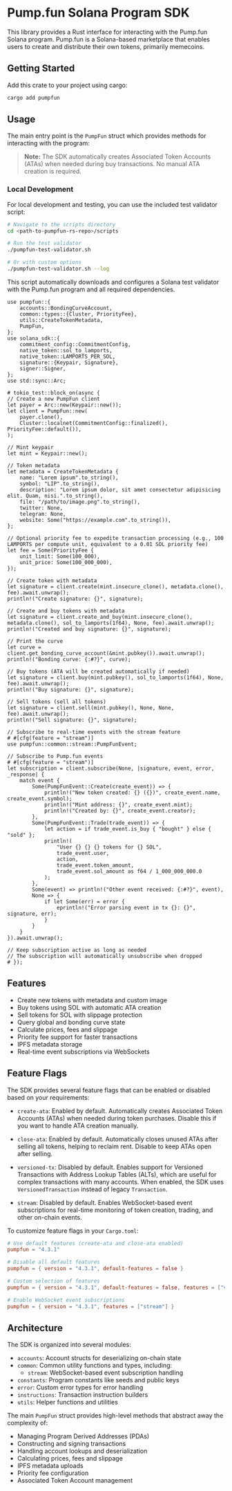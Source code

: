 # Pump.fun Solana Program SDK

This library provides a Rust interface for interacting with the Pump.fun Solana program.
Pump.fun is a Solana-based marketplace that enables users to create and distribute their own tokens, primarily memecoins.

## Getting Started

Add this crate to your project using cargo:

```sh
cargo add pumpfun
```

## Usage

The main entry point is the `PumpFun` struct which provides methods for interacting with the program:

> **Note:** The SDK automatically creates Associated Token Accounts (ATAs) when needed during buy transactions. No manual ATA creation is required.

### Local Development

For local development and testing, you can use the included test validator script:

```sh
# Navigate to the scripts directory
cd <path-to-pumpfun-rs-repo>/scripts

# Run the test validator
./pumpfun-test-validator.sh

# Or with custom options
./pumpfun-test-validator.sh --log
```

This script automatically downloads and configures a Solana test validator with the Pump.fun program and all required dependencies.

```rust,no_run
use pumpfun::{
    accounts::BondingCurveAccount,
    common::types::{Cluster, PriorityFee},
    utils::CreateTokenMetadata,
    PumpFun,
};
use solana_sdk::{
    commitment_config::CommitmentConfig,
    native_token::sol_to_lamports,
    native_token::LAMPORTS_PER_SOL,
    signature::{Keypair, Signature},
    signer::Signer,
};
use std::sync::Arc;

# tokio_test::block_on(async {
// Create a new PumpFun client
let payer = Arc::new(Keypair::new());
let client = PumpFun::new(
    payer.clone(),
    Cluster::localnet(CommitmentConfig::finalized(), PriorityFee::default()),
);

// Mint keypair
let mint = Keypair::new();

// Token metadata
let metadata = CreateTokenMetadata {
    name: "Lorem ipsum".to_string(),
    symbol: "LIP".to_string(),
    description: "Lorem ipsum dolor, sit amet consectetur adipisicing elit. Quam, nisi.".to_string(),
    file: "/path/to/image.png".to_string(),
    twitter: None,
    telegram: None,
    website: Some("https://example.com".to_string()),
};

// Optional priority fee to expedite transaction processing (e.g., 100 LAMPORTS per compute unit, equivalent to a 0.01 SOL priority fee)
let fee = Some(PriorityFee {
    unit_limit: Some(100_000),
    unit_price: Some(100_000_000),
});

// Create token with metadata
let signature = client.create(mint.insecure_clone(), metadata.clone(), fee).await.unwrap();
println!("Create signature: {}", signature);

// Create and buy tokens with metadata
let signature = client.create_and_buy(mint.insecure_clone(), metadata.clone(), sol_to_lamports(1f64), None, fee).await.unwrap();
println!("Created and buy signature: {}", signature);

// Print the curve
let curve = client.get_bonding_curve_account(&mint.pubkey()).await.unwrap();
println!("Bonding curve: {:#?}", curve);

// Buy tokens (ATA will be created automatically if needed)
let signature = client.buy(mint.pubkey(), sol_to_lamports(1f64), None, fee).await.unwrap();
println!("Buy signature: {}", signature);

// Sell tokens (sell all tokens)
let signature = client.sell(mint.pubkey(), None, None, fee).await.unwrap();
println!("Sell signature: {}", signature);

// Subscribe to real-time events with the stream feature
# #[cfg(feature = "stream")]
use pumpfun::common::stream::PumpFunEvent;

// Subscribe to Pump.fun events
# #[cfg(feature = "stream")]
let subscription = client.subscribe(None, |signature, event, error, _response| {
    match event {
        Some(PumpFunEvent::Create(create_event)) => {
            println!("New token created: {} ({})", create_event.name, create_event.symbol);
            println!("Mint address: {}", create_event.mint);
            println!("Created by: {}", create_event.creator);
        },
        Some(PumpFunEvent::Trade(trade_event)) => {
            let action = if trade_event.is_buy { "bought" } else { "sold" };
            println!(
                "User {} {} {} tokens for {} SOL",
                trade_event.user,
                action,
                trade_event.token_amount,
                trade_event.sol_amount as f64 / 1_000_000_000.0
            );
        },
        Some(event) => println!("Other event received: {:#?}", event),
        None => {
            if let Some(err) = error {
                eprintln!("Error parsing event in tx {}: {}", signature, err);
            }
        }
    }
}).await.unwrap();

// Keep subscription active as long as needed
// The subscription will automatically unsubscribe when dropped
# });
```

## Features

- Create new tokens with metadata and custom image
- Buy tokens using SOL with automatic ATA creation
- Sell tokens for SOL with slippage protection
- Query global and bonding curve state
- Calculate prices, fees and slippage
- Priority fee support for faster transactions
- IPFS metadata storage
- Real-time event subscriptions via WebSockets

## Feature Flags

The SDK provides several feature flags that can be enabled or disabled based on your requirements:

- `create-ata`: Enabled by default. Automatically creates Associated Token Accounts (ATAs) when needed during token purchases. Disable this if you want to handle ATA creation manually.

- `close-ata`: Enabled by default. Automatically closes unused ATAs after selling all tokens, helping to reclaim rent. Disable to keep ATAs open after selling.

- `versioned-tx`: Disabled by default. Enables support for Versioned Transactions with Address Lookup Tables (ALTs), which are useful for complex transactions with many accounts. When enabled, the SDK uses `VersionedTransaction` instead of legacy `Transaction`.

- `stream`: Disabled by default. Enables WebSocket-based event subscriptions for real-time monitoring of token creation, trading, and other on-chain events.

To customize feature flags in your `Cargo.toml`:

```toml
# Use default features (create-ata and close-ata enabled)
pumpfun = "4.3.1"

# Disable all default features
pumpfun = { version = "4.3.1", default-features = false }

# Custom selection of features
pumpfun = { version = "4.3.1", default-features = false, features = ["versioned-tx"] }

# Enable WebSocket event subscriptions
pumpfun = { version = "4.3.1", features = ["stream"] }
```

## Architecture

The SDK is organized into several modules:

- `accounts`: Account structs for deserializing on-chain state
- `common`: Common utility functions and types, including:
  - `stream`: WebSocket-based event subscription handling
- `constants`: Program constants like seeds and public keys
- `error`: Custom error types for error handling
- `instructions`: Transaction instruction builders
- `utils`: Helper functions and utilities

The main `PumpFun` struct provides high-level methods that abstract away the complexity of:

- Managing Program Derived Addresses (PDAs)
- Constructing and signing transactions
- Handling account lookups and deserialization
- Calculating prices, fees and slippage
- IPFS metadata uploads
- Priority fee configuration
- Associated Token Account management
